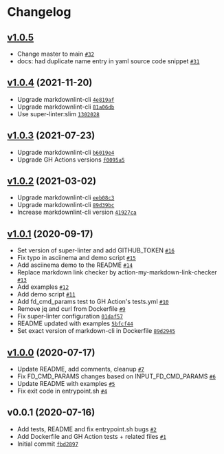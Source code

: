 # Changelog

## [v1.0.5](https://github.com/ruzickap/action-my-markdown-linter/compare/v1.0.4...v1.0.5)

- Change master to main [`#32`](https://github.com/ruzickap/action-my-markdown-linter/pull/32)
- docs: had duplicate name entry in yaml source code snippet [`#31`](https://github.com/ruzickap/action-my-markdown-linter/pull/31)

## [v1.0.4](https://github.com/ruzickap/action-my-markdown-linter/compare/v1.0.3...v1.0.4) (2021-11-20)

- Upgrade markdownlint-cli [`4e819af`](https://github.com/ruzickap/action-my-markdown-linter/commit/4e819af900d463607d08be36736a8dd020a8e598)
- Upgrade markdownlint-cli [`81a06db`](https://github.com/ruzickap/action-my-markdown-linter/commit/81a06db9be069f2a03af511e546bfe94a1cdc467)
- Use super-linter:slim [`1302028`](https://github.com/ruzickap/action-my-markdown-linter/commit/13020289d3411c14803f9a391df931dce7a1fe64)

## [v1.0.3](https://github.com/ruzickap/action-my-markdown-linter/compare/v1.0.2...v1.0.3) (2021-07-23)

- Upgrade markdownlint-cli [`b6019e4`](https://github.com/ruzickap/action-my-markdown-linter/commit/b6019e4d75796abc2fa814349a09d3989edec8f3)
- Upgrade GH Actions versions [`f0095a5`](https://github.com/ruzickap/action-my-markdown-linter/commit/f0095a52ee45a29d2a91478ee8e4fff18165736b)

## [v1.0.2](https://github.com/ruzickap/action-my-markdown-linter/compare/v1.0.1...v1.0.2) (2021-03-02)

- Upgrade markdownlint-cli [`eeb08c3`](https://github.com/ruzickap/action-my-markdown-linter/commit/eeb08c3c0b61e65bf8d5598358d22185be579bd1)
- Upgrade markdownlint-cli [`89d39bc`](https://github.com/ruzickap/action-my-markdown-linter/commit/89d39bc5714bda852b74b0c369afbd87829c2866)
- Increase markdownlint-cli version [`41927ca`](https://github.com/ruzickap/action-my-markdown-linter/commit/41927caf82862835ff52840e6647aad6c4bc3c05)

## [v1.0.1](https://github.com/ruzickap/action-my-markdown-linter/compare/v1.0.0...v1.0.1) (2020-09-17)

- Set version of super-linter and add GITHUB_TOKEN [`#16`](https://github.com/ruzickap/action-my-markdown-linter/pull/16)
- Fix typo in asciinema and demo script [`#15`](https://github.com/ruzickap/action-my-markdown-linter/pull/15)
- Add asciinema demo to the README [`#14`](https://github.com/ruzickap/action-my-markdown-linter/pull/14)
- Replace markdown link checker by action-my-markdown-link-checker [`#13`](https://github.com/ruzickap/action-my-markdown-linter/pull/13)
- Add examples [`#12`](https://github.com/ruzickap/action-my-markdown-linter/pull/12)
- Add demo script [`#11`](https://github.com/ruzickap/action-my-markdown-linter/pull/11)
- Add fd_cmd_params test to GH Action's tests.yml [`#10`](https://github.com/ruzickap/action-my-markdown-linter/pull/10)
- Remove jq and curl from Dockerfile [`#9`](https://github.com/ruzickap/action-my-markdown-linter/pull/9)
- Fix super-linter configuration [`01daf57`](https://github.com/ruzickap/action-my-markdown-linter/commit/01daf571d0767b436cb3dcbb09b9cb6ee40a8332)
- README updated with examples [`5bfcf44`](https://github.com/ruzickap/action-my-markdown-linter/commit/5bfcf443ca6042de51318403e38b8d34152a5445)
- Set exact version of markdown-cli in Dockerfile [`89d2945`](https://github.com/ruzickap/action-my-markdown-linter/commit/89d2945ade7b33e24ff3dee496da988b4cb40d5f)

## [v1.0.0](https://github.com/ruzickap/action-my-markdown-linter/compare/v0.0.1...v1.0.0) (2020-07-17)

- Update README, add comments, cleanup [`#7`](https://github.com/ruzickap/action-my-markdown-linter/pull/7)
- Fix FD_CMD_PARAMS changes based on INPUT_FD_CMD_PARAMS [`#6`](https://github.com/ruzickap/action-my-markdown-linter/pull/6)
- Update README with examples [`#5`](https://github.com/ruzickap/action-my-markdown-linter/pull/5)
- Fix exit code in entrypoint.sh [`#4`](https://github.com/ruzickap/action-my-markdown-linter/pull/4)

## v0.0.1 (2020-07-16)

- Add tests, README and fix entrypoint.sh bugs [`#2`](https://github.com/ruzickap/action-my-markdown-linter/pull/2)
- Add Dockerfile and GH Action tests + related files [`#1`](https://github.com/ruzickap/action-my-markdown-linter/pull/1)
- Initial commit [`fbd2897`](https://github.com/ruzickap/action-my-markdown-linter/commit/fbd2897879695844fa77ed9d0878076672060d66)
